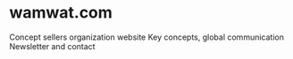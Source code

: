 # wamwat.com
Concept sellers organization website
Key concepts, global communication
Newsletter and contact
